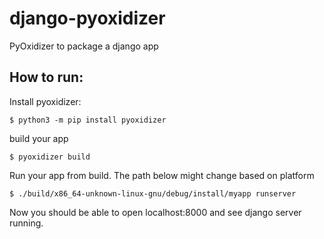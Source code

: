 # django-pyoxidizer

PyOxidizer to package a django app


## How to run:

Install pyoxidizer:

```
$ python3 -m pip install pyoxidizer
```

build your app 

```
$ pyoxidizer build
```

Run your app from build. The path below might change based on platform

```
$ ./build/x86_64-unknown-linux-gnu/debug/install/myapp runserver
```

Now you should be able to open localhost:8000 and see django server running.
